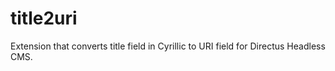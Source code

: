 # title2uri
Extension that converts title field in Cyrillic to URI field for Directus Headless CMS.
